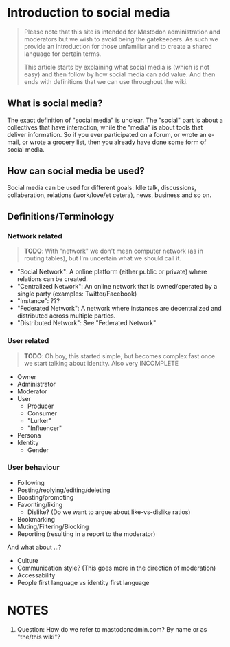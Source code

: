 # Introduction to social media

> Please note that this site is intended for Mastodon administration and moderators but we wish to avoid being the gatekeepers.
> As such we provide an introduction for those unfamiliar and to create a shared language for certain terms.
>
> This article starts by explaining what social media is (which is not easy) and then follow by how social media can add value.
> And then ends with definitions that we can use throughout the wiki.

## What is social media?

The exact definition of "social media" is unclear.
The "social" part is about a collectives that have interaction, while the "media" is about tools that deliver information. 
So if you ever participated on a forum, or wrote an e-mail, or wrote a grocery list, then you already have done some form of social media.

## How can social media be used?

Social media can be used for different goals: Idle talk, discussions, collaberation, relations (work/love/et cetera), news, business and so on.

## Definitions/Terminology

### Network related

> **TODO**: With "network" we don't mean computer network (as in routing tables), but I'm uncertain what we should call it.

- "Social Network": A online platform (either public or private) where relations can be created.
- "Centralized Network": An online network that is owned/operated by a single party (examples: Twitter/Facebook)
- "Instance": ???
- "Federated Network": A network where instances are decentralized and distributed across multiple parties.
- "Distributed Network": See "Federated Network"

### User related

> **TODO**: Oh boy, this started simple, but becomes complex fast once we start talking about identity.
> Also very INCOMPLETE

- Owner
- Administrator
- Moderator
- User
    - Producer
    - Consumer
    - "Lurker"
    - "Influencer"
- Persona
- Identity
    - Gender

### User behaviour

- Following
- Posting/replying/editing/deleting
- Boosting/promoting
- Favoriting/liking
    - Dislike? (Do we want to argue about like-vs-dislike ratios)
- Bookmarking
- Muting/Filtering/Blocking
- Reporting (resulting in a report to the moderator)

And what about ...?
- Culture
- Communication style? (This goes more in the direction of moderation)
- Accessability
- People first language vs identity first language

# NOTES
1. Question: How do we refer to mastodonadmin.com? By name or as "the/this wiki"?
